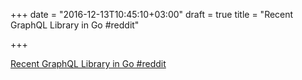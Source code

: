 +++
date = "2016-12-13T10:45:10+03:00"
draft = true
title = "Recent GraphQL Library in Go  #reddit"

+++

<p><a href="https://t.co/dXhwR1Dcpx">Recent GraphQL Library in Go  #reddit</a></p>
